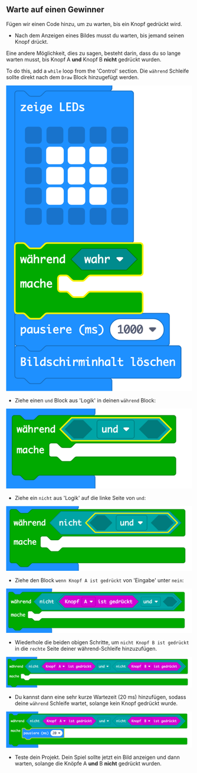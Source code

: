 ## Warte auf einen Gewinner

Fügen wir einen Code hinzu, um zu warten, bis ein Knopf gedrückt wird.

+ Nach dem Anzeigen eines Bildes musst du warten, bis jemand seinen Knopf drückt.

Eine andere Möglichkeit, dies zu sagen, besteht darin, dass du so lange warten musst, bis Knopf A **und** Knopf B **nicht** gedrückt wurden.

To do this, add a `while` loop from the 'Control' section. Die `während` Schleife sollte direkt nach dem `Draw` Block hinzugefügt werden.

![screenshot](images/reaction-while.png)

+ Ziehe einen `und` Block aus 'Logik' in deinen `während` Block:

![Screenshot](images/reaction-and.png)

+ Ziehe ein `nicht` aus 'Logik' auf die linke Seite von `und`:

![Screenshot](images/reaction-not.png)

+ Ziehe den Block `wenn Knopf A ist gedrückt` von 'Eingabe' unter `nein`: 

![Screenshot](images/reaction-button-a.png)

+ Wiederhole die beiden obigen Schritte, um `nicht Knopf B ist gedrückt` in die `rechte` Seite deiner während-Schleife hinzuzufügen.

![Screenshot](images/reaction-button-b.png)

+ Du kannst dann eine sehr kurze Wartezeit (20 ms) hinzufügen, sodass deine `während` Schleife wartet, solange kein Knopf gedrückt wurde.

![Screenshot](images/reaction-delay.png)

+ Teste dein Projekt. Dein Spiel sollte jetzt ein Bild anzeigen und dann warten, solange die Knöpfe A **und** B **nicht** gedrückt wurden.